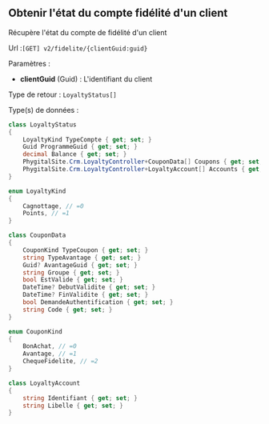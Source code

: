 ## <span id='etatducompte'>Obtenir l'état du compte fidélité d'un client</span>

Récupère l'état du compte de fidélité d'un client

Url :`[GET] v2/fidelite/{clientGuid:guid}`

Paramètres : 

- **clientGuid** (Guid) : L'identifiant du client

Type de retour : `LoyaltyStatus[]`

Type(s) de données :

```csharp
class LoyaltyStatus
{
	LoyaltyKind TypeCompte { get; set; }
	Guid ProgrammeGuid { get; set; }
	decimal Balance { get; set; }
	PhygitalSite.Crm.LoyaltyController+CouponData[] Coupons { get; set; }
	PhygitalSite.Crm.LoyaltyController+LoyaltyAccount[] Accounts { get; set; }
}

enum LoyaltyKind
{
	Cagnottage, // =0
	Points, // =1
}

class CouponData
{
	CouponKind TypeCoupon { get; set; }
	string TypeAvantage { get; set; }
	Guid? AvantageGuid { get; set; }
	string Groupe { get; set; }
	bool EstValide { get; set; }
	DateTime? DebutValidite { get; set; }
	DateTime? FinValidite { get; set; }
	bool DemandeAuthentification { get; set; }
	string Code { get; set; }
}

enum CouponKind
{
	BonAchat, // =0
	Avantage, // =1
	ChequeFidelite, // =2
}

class LoyaltyAccount
{
	string Identifiant { get; set; }
	string Libelle { get; set; }
}

```

